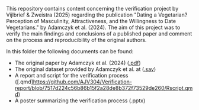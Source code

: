 This repository contains content concerning the verification project by Vijlbrief & Zweistra (2025) regarding the publication "Dating a Vegetarian? Perception of Masculinity, Attractiveness, and the Willingness to Date Vegetarians." by Adamczyk et al. (2024). The aim of this project was to verify the main findings and conclusions of a published paper and comment on the process and reproducibility of the original authors.

In this folder the following documents can be found:
- The original paper by Adamczyk et al. (2024)		      ([.pdf](https://github.com/AJV304/Verification-report/blob/63c273747d3d86c56f020054d8760b5694e9fd6d/Adamcyzketal.pdf))
- The original dataset provided by Adamczyk et al. at 	([.sav](https://github.com/AJV304/Verification-report/blob/968e7529399d3b23476dcd3cf6693068d6f4ec2d/dataset.sav))
- A report and script for the verification process     	([.qmd]https://github.com/AJV304/Verification-report/blob/7517d224c56b86b15f2a28de8b372f73529de260/Rscript.qmd)
- A poster summarizing the verification process 		    (.pptx)
